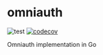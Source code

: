 # omniauth

![test](https://github.com/dundunlabs/omniauth/actions/workflows/test.yml/badge.svg)
[![codecov](https://codecov.io/gh/dundunlabs/omniauth/branch/main/graph/badge.svg?token=QFYDRC48OF)](https://codecov.io/gh/dundunlabs/omniauth)

Omniauth implementation in Go
